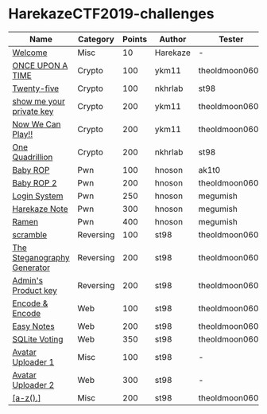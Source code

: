 # HarekazeCTF2019-challenges

|Name|Category|Points|Author|Tester|Solves|Writeup|
|----|--------|------|------|------|------|-------|
|[Welcome](welcome/README.md)|Misc|10|Harekaze|-|512|-|
|[ONCE UPON A TIME](once_upon_a_time/README.md)|Crypto|100|ykm11|theoldmoon0602|71|x|
|[Twenty-five](twenty-five/README.md)|Crypto|100|nkhrlab|st98|56|✔|
|[show me your private key](show_me_your_private_key/README.md)|Crypto|200|ykm11|theoldmoon0602|20|x|
|[Now We Can Play!!](now_we_can_play/README.md)|Crypto|200|ykm11|theoldmoon0602|34|x|
|[One Quadrillion](one_quadrillion/README.md)|Crypto|200|nkhrlab|st98|7|✔|
|[Baby ROP](baby_rop/README.md)|Pwn|100|hnoson|ak1t0|120|✔|
|[Baby ROP 2](baby_rop_2/README.md)|Pwn|200|hnoson|theoldmoon0602|81|✔|
|[Login System](login_system/README.md)|Pwn|250|hnoson|megumish|4|✔|
|[Harekaze Note](harekaze_note/README.md)|Pwn|300|hnoson|megumish|9|✔|
|[Ramen](ramen/README.md)|Pwn|400|hnoson|megumish|2|✔|
|[scramble](scramble/README.md)|Reversing|100|st98|theoldmoon0602|68|x|
|[The Steganography Generator](the_steganography_generator/README.md)|Reversing|200|st98|theoldmoon0602|10|x|
|[Admin's Product key](admins_product_key/README.md)|Reversing|200|st98|theoldmoon0602|8|x|
|[Encode & Encode](encode_and_encode/README.md)|Web|100|st98|theoldmoon0602|54|x|
|[Easy Notes](easy_notes/README.md)|Web|200|st98|theoldmoon0602|10|x|
|[SQLite Voting](sqlite_voting/README.md)|Web|350|st98|theoldmoon0602|3|x|
|[Avatar Uploader 1](avatar_uploader_1/README.md)|Misc|100|st98|-|52|x|
|[Avatar Uploader 2](avatar_uploader_2/README.md)|Web|300|st98|-|11|x|
|[[a-z().]](a-z/README.md)|Misc|200|st98|theoldmoon0602|36|x|